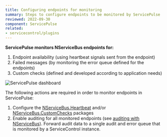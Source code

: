 ```yaml
---
title: Configuring endpoints for monitoring
summary: Steps to configure endpoints to be monitored by ServicePulse
reviewed: 2022-09-30
component: ServicePulse
related:
- servicecontrol/plugins
---
```


**ServicePulse monitors NServiceBus endpoints for:**

 1. Endpoint availability (using heartbeat signals sent from the endpoint)
 1. Failed messages (by monitoring the error queue defined for the endpoints)
 1. Custom checks (defined and developed according to application needs)

![ServicePulse dashboard](images/dashboard.png 'width=500')

The following actions are required in order to monitor endpoints in ServicePulse:

1. Configure the [NServiceBus.Heartbeat](/monitoring/heartbeats/install-plugin.md) and/or [NServiceBus.CustomChecks](/monitoring/custom-checks/install-plugin.md) packages
1. Enable auditing for all monitored endpoints (see [auditing with NServiceBus](/nservicebus/operations/auditing.md)). Forward audit data to a single audit and error queue that is monitored by a ServiceControl instance.
